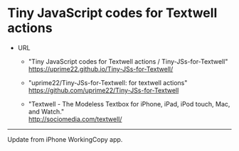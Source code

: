 # Tiny JavaScript codes for Textwell actions

* URL
    * "Tiny JavaScript codes for Textwell actions / Tiny-JSs-for-Textwell"  
    <https://uprime22.github.io/Tiny-JSs-for-Textwell/>

    * "uprime22/Tiny-JSs-for-Textwell: for textwell actions"  
    <https://github.com/uprime22/Tiny-JSs-for-Textwell>

    * "Textwell - The Modeless Textbox for iPhone, iPad, iPod touch, Mac, and Watch."  
    <http://sociomedia.com/textwell/>




---

Update from iPhone WorkingCopy app.